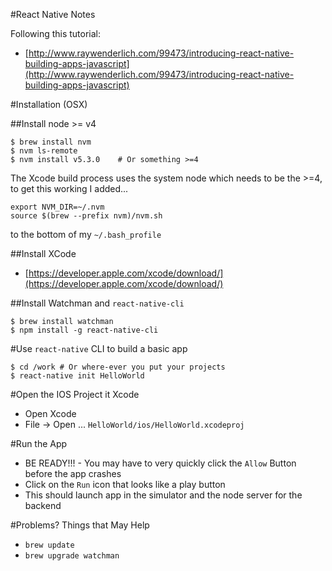 #React Native Notes

Following this tutorial:
* [http://www.raywenderlich.com/99473/introducing-react-native-building-apps-javascript](http://www.raywenderlich.com/99473/introducing-react-native-building-apps-javascript)

#Installation (OSX)

##Install node >= v4
```
$ brew install nvm
$ nvm ls-remote
$ nvm install v5.3.0    # Or something >=4 
```

The Xcode build process uses the system node which needs to be the >=4, to get this working I added...
```
export NVM_DIR=~/.nvm
source $(brew --prefix nvm)/nvm.sh
```
to the bottom of my ``~/.bash_profile``

##Install XCode
* [https://developer.apple.com/xcode/download/](https://developer.apple.com/xcode/download/)

##Install Watchman and ``react-native-cli``
```
$ brew install watchman
$ npm install -g react-native-cli
```

#Use ``react-native`` CLI to build a basic app
```
$ cd /work # Or where-ever you put your projects
$ react-native init HelloWorld
```

#Open the IOS Project it Xcode
* Open Xcode
* File -> Open ... ``HelloWorld/ios/HelloWorld.xcodeproj``

#Run the App
* BE READY!!! - You may have to very quickly click the ``Allow`` Button before the app crashes
* Click on the ``Run`` icon that looks like a play button
* This should launch app in the simulator and the node server for the backend

#Problems? Things that May Help
* ``brew update``
* ``brew upgrade watchman``

